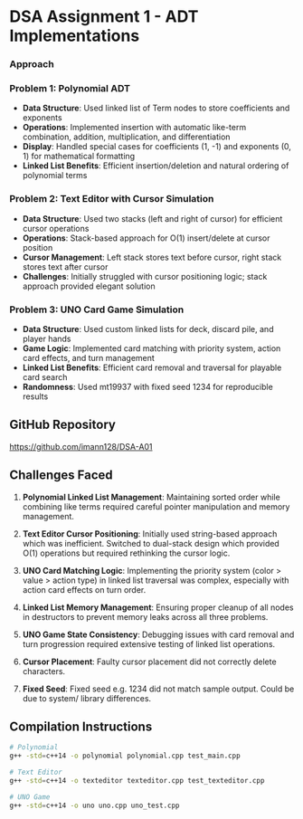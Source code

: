 # DSA Assignment 1 - ADT Implementations

### Approach

### Problem 1: Polynomial ADT
- **Data Structure**: Used linked list of Term nodes to store coefficients and exponents
- **Operations**: Implemented insertion with automatic like-term combination, addition, multiplication, and differentiation
- **Display**: Handled special cases for coefficients (1, -1) and exponents (0, 1) for mathematical formatting
- **Linked List Benefits**: Efficient insertion/deletion and natural ordering of polynomial terms

### Problem 2: Text Editor with Cursor Simulation  
- **Data Structure**: Used two stacks (left and right of cursor) for efficient cursor operations
- **Operations**: Stack-based approach for O(1) insert/delete at cursor position
- **Cursor Management**: Left stack stores text before cursor, right stack stores text after cursor
- **Challenges**: Initially struggled with cursor positioning logic; stack approach provided elegant solution

### Problem 3: UNO Card Game Simulation
- **Data Structure**: Used custom linked lists for deck, discard pile, and player hands
- **Game Logic**: Implemented card matching with priority system, action card effects, and turn management
- **Linked List Benefits**: Efficient card removal and traversal for playable card search
- **Randomness**: Used mt19937 with fixed seed 1234 for reproducible results

## GitHub Repository
https://github.com/imann128/DSA-A01

## Challenges Faced

1. **Polynomial Linked List Management**: Maintaining sorted order while combining like terms required careful pointer manipulation and memory management.

2. **Text Editor Cursor Positioning**: Initially used string-based approach which was inefficient. Switched to dual-stack design which provided O(1) operations but required rethinking the cursor logic.

3. **UNO Card Matching Logic**: Implementing the priority system (color > value > action type) in linked list traversal was complex, especially with action card effects on turn order.

4. **Linked List Memory Management**: Ensuring proper cleanup of all nodes in destructors to prevent memory leaks across all three problems.

5. **UNO Game State Consistency**: Debugging issues with card removal and turn progression required extensive testing of linked list operations.

6. **Cursor Placement**: Faulty cursor placement did not correctly delete characters.

7. **Fixed Seed**: Fixed seed e.g. 1234 did not match sample output. Could be due to system/ library differences.

## Compilation Instructions

```bash
# Polynomial
g++ -std=c++14 -o polynomial polynomial.cpp test_main.cpp 

# Text Editor  
g++ -std=c++14 -o texteditor texteditor.cpp test_texteditor.cpp 

# UNO Game
g++ -std=c++14 -o uno uno.cpp uno_test.cpp
